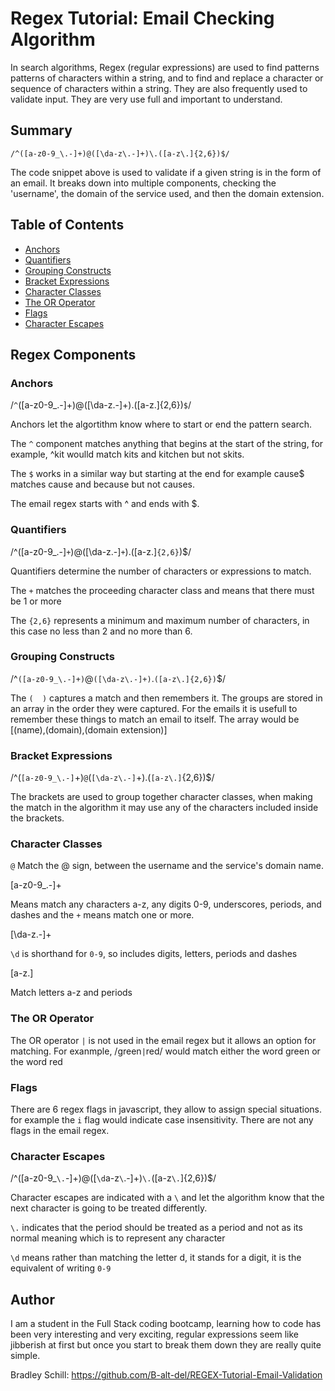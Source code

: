 # Regex Tutorial: Email Checking Algorithm

In search algorithms, Regex (regular expressions) are used to find patterns patterns of characters within a string, and to find and replace a character or sequence of characters within a string. They are also frequently used to validate input. They are very use full and important to understand.

## Summary

`/^([a-z0-9_\.-]+)@([\da-z\.-]+)\.([a-z\.]{2,6})$/`

The code snippet above is used to validate if a given string is in the form of an email. It breaks down into multiple components, checking the 'username', the domain of the service used, and then the domain extension. 


## Table of Contents

- [Anchors](#anchors)
- [Quantifiers](#quantifiers)
- [Grouping Constructs](#grouping-constructs)
- [Bracket Expressions](#bracket-expressions)
- [Character Classes](#character-classes)
- [The OR Operator](#the-or-operator)
- [Flags](#flags)
- [Character Escapes](#character-escapes)

## Regex Components

### Anchors

/`^`([a-z0-9_\.-]+)@([\da-z\.-]+)\.([a-z\.]{2,6})`$`/


Anchors let the algortithm know where to start or end the pattern search.

The `^` component matches anything that begins at the start of the string, for example, ^kit woulld match kits and kitchen but not skits.

The `$` works in a similar way but starting at the end for example cause$ matches cause and because but not causes.

The email regex starts with ^ and ends with $. 

### Quantifiers

/^([a-z0-9_\.-]`+`)@([\da-z\.-]`+`)\.([a-z\.]`{2,6}`)$/

Quantifiers determine the number of characters or expressions to match. 

The `+` matches the proceeding character class and means that there must be 1 or more

The `{2,6}` represents a minimum and maximum number of characters, in this case no less than 2 and no more than 6.

### Grouping Constructs

/^`([a-z0-9_\.-]+)`@`([\da-z\.-]+)`\.`([a-z\.]{2,6})`$/

The `(  )` captures a match and then remembers it. The groups are stored in an array in the order they were captured. For the emails it is usefull to remember these things to match an email to itself. The array would be [(name),(domain),(domain extension)]

### Bracket Expressions

/^(`[a-z0-9_\.-]`+)`@`(`[\da-z\.-]`+)\.(`[a-z\.]`{2,6})$/

The brackets are used to group together character classes, when making the match in the algorithm it may use any of the characters included inside the brackets.

### Character Classes

`@` Match the @ sign, between the username and the service's domain name.

[a-z0-9_\.-]+   

Means match any characters a-z, any digits 0-9, underscores, periods, and dashes 
and the `+` means match one or more.

[\da-z\.-]+

`\d` is shorthand for `0-9`, so includes digits, letters, periods and dashes

[a-z\.]

Match letters a-z and periods

### The OR Operator

The OR operator `|` is not used in the email regex but it allows an option for matching. 
For exanmple, /green`|`red/ would match either the word green or the word red

### Flags

There are 6 regex flags in javascript, they allow to assign special situations. for example the `i` flag would indicate case insensitivity. There are not any flags in the email regex.

### Character Escapes

/^([a-z0-9_`\.`-]+)@([`\d`a-z`\`.-]+)`\.`([a-z`\.`]{2,6})$/

Character escapes are indicated with a `\` and let the algorithm know that the next character is going to be treated differently.

`\.` indicates that the period should be treated as a period and not as its normal meaning which is to represent any character

`\d` means rather than matching the letter d, it stands for a digit, it is the equivalent of writing `0-9`

## Author

I am a student in the Full Stack coding bootcamp, learning how to code has been very interesting and very exciting, regular expressions seem like jibberish at first but once you start to break them down they are really quite simple. 

Bradley Schill: https://github.com/B-alt-del/REGEX-Tutorial-Email-Validation
